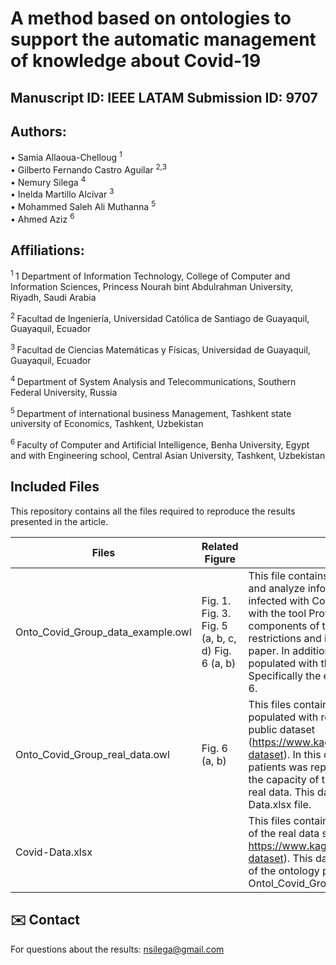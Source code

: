 # A method based on ontologies to support the automatic management of knowledge about Covid-19
## Manuscript ID: IEEE LATAM Submission ID: 9707
## Authors:
•	Samia Allaoua-Chelloug <sup> 1 </sup>  
•	Gilberto Fernando Castro Aguilar <sup> 2,3 </sup>  
•	Nemury Silega <sup> 4 </sup>  
•	Inelda Martillo Alcívar <sup> 3 </sup>  
•	Mohammed Saleh Ali Muthanna <sup> 5 </sup>   
•	Ahmed Aziz <sup> 6 </sup>  
## Affiliations:
<sup> 1 </sup> 1 Department of Information Technology, College of Computer and Information Sciences, Princess Nourah bint Abdulrahman University, Riyadh, Saudi Arabia

<sup> 2 </sup>  Facultad de Ingeniería, Universidad Católica de Santiago de Guayaquil, Guayaquil, Ecuador

<sup> 3 </sup>  Facultad de Ciencias Matemáticas y Físicas, Universidad de Guayaquil, Guayaquil, Ecuador

<sup> 4 </sup>  Department of System Analysis and Telecommunications, Southern Federal University, Russia

<sup> 5 </sup>  Department of international business Management, Tashkent state university of Economics, Tashkent, Uzbekistan

<sup> 6 </sup>  Faculty of Computer and Artificial Intelligence, Benha University, Egypt and with Engineering school, Central Asian University, Tashkent, Uzbekistan


## Included Files 
This repository contains all the files required to reproduce the results presented in the article.

| Files  | Related Figure | Description |
| ------------- | ------------- |------------- |
| Onto_Covid_Group_data_example.owl  |Fig. 1.  Fig. 3.  Fig. 5  (a, b, c, d) Fig. 6 (a, b)  |  This file contains the developed ontology to represent and analyze information about groups of people infected with Covid-19. This ontology can be opened with the tool Protégé. In Protégé is possible to see the components of the ontology (classes, properties, restrictions and instances) that were explained in the paper. In addition, this version of the ontology was populated with the examples used to evaluate it. Specifically the examples depicted in Figs 3, 4, 5 and 6. |
| Onto_Covid_Group_real_data.owl  | Fig. 6 (a, b)  | This files contains the same developed ontology but populated with real data about patients stored in a public dataset (https://www.kaggle.com/datasets/meirnizri/covid19-dataset).  In this ontology, the information about 5000 patients was represented. We used this data to show the capacity of the ontology to represent and analyze real data. This data can be consulted in the Covid-Data.xlsx file.|
| Covid-Data.xlsx	  |   |This files contains data about 5000 patients, a sample of the real data stored in the public dataset https://www.kaggle.com/datasets/meirnizri/covid19-dataset). This data was used to populate the version of the ontology presented in the file Ontol_Covid_Group_real_data.owl |

## ✉️ Contact
For questions about the results:
nsilega@gmail.com
